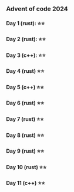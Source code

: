 ### Advent of code 2024
#### Day 1 (rust): ⭐️⭐️
#### Day 2 (rust): ⭐️⭐️
#### Day 3 (c++): ⭐️⭐️
#### Day 4 (rust) ⭐️⭐️
#### Day 5 (c++) ⭐️⭐️
#### Day 6 (rust) ⭐️⭐️
#### Day 7 (rust) ⭐️⭐️
#### Day 8 (rust) ⭐️⭐️
#### Day 9 (rust) ⭐️⭐️
#### Day 10 (rust) ⭐️⭐️
#### Day 11 (c++) ⭐️⭐️